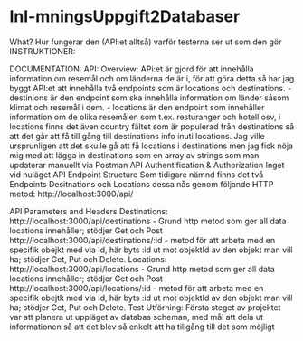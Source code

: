 # Inl-mningsUppgift2Databaser
What?
Hur fungerar den (API:et alltså)
varför testerna ser ut som den gör
INSTRUKTIONER:


DOCUMENTATION:
API:
  Overview:
    APi:et är gjord för att innehålla information om resemål och om länderna de är i, för att göra detta så har jag byggt API:et att innehålla två endpoints som är locations och destinations. 
      - destinions är den endpoint som ska innehålla information om länder såsom klimat och resemål i dem. 
      - locations är den endpoint som innehåller information om de olika resemålen som t.ex. resturanger och hotell osv, i locations finns det även country fältet som är populerad från destinations så att det går att få till gång till destinations info inuti locations.
    Jag ville ursprunligen att det skulle gå att få locations i destinations men jag fick nöja mig med att lägga in destinations som en array av strings som man updaterar manuellt via Postman
  API Authentification & Authorization
    Inget vid nuläget
  API Endpoint Structure
    Som tidigare nämnd finns det två Endpoints Desitnations och Locations dessa nås genom följande HTTP metod:
      http://localhost:3000/api/
    
  API Parameters and Headers
    Destinations:
      http://localhost:3000/api/destinations - Grund http metod som ger all data locations innehåller; stödjer Get och Post
      http://localhost:3000/api/destinations/:id - metod för att arbeta med en specifik obejkt med via Id, här byts :id ut mot objektId av den objekt man vill ha; stödjer Get, Put och Delete.
    Locations:
      http://localhost:3000/api/locations - Grund http metod som ger all data locations innehåller; stödjer Get och Post
      http://localhost:3000/api/locations/:id - metod för att arbeta med en specifik obejtk med via Id, här byts :id ut mot objektId av den objekt man vill ha; stödjer Get, Put och Delete.
Test Utförning:
  Första steget av projektet var att planera ut uppläget av databas scheman, med mål att dela ut informationen så att det blev så enkelt att ha tillgång till det som möjligt
  